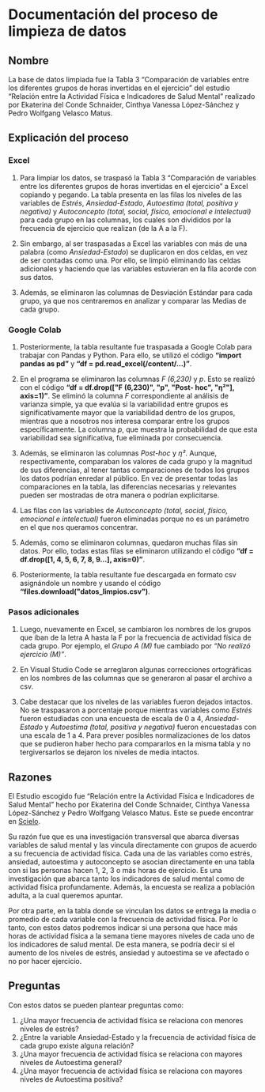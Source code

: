 # Documentación del proceso de limpieza de datos

## Nombre

La base de datos limpiada fue la Tabla 3 “Comparación de variables entre los diferentes grupos de horas invertidas en el ejercicio” del estudio “Relación entre la Actividad Física e Indicadores de Salud Mental” realizado por Ekaterina del Conde Schnaider, Cinthya Vanessa López-Sánchez y Pedro Wolfgang Velasco Matus.

## Explicación del proceso 

### Excel 

1. Para limpiar los datos, se traspasó la Tabla 3 “Comparación de variables entre los diferentes grupos de horas invertidas en el ejercicio” a Excel copiando y pegando.
La tabla presenta en las filas los niveles de las variables de *Estrés*, *Ansiedad-Estado*, *Autoestima (total, positiva y negativa)* y *Autoconcepto (total, social, físico, emocional e intelectual)* para cada grupo en las columnas, los cuales son divididos por la frecuencia de ejercicio que realizan (de la A a la F).

2. Sin embargo, al ser traspasadas a Excel las variables con más de una palabra (como *Ansiedad-Estado*) se duplicaron en dos celdas, en vez de ser contadas como una. Por ello, se limpió eliminando las celdas adicionales y haciendo que las variables estuvieran en la fila acorde con sus datos.

3. Además, se eliminaron las columnas de Desviación Estándar para cada grupo, ya que nos centraremos en analizar y comparar las Medias de cada grupo.

### Google Colab

1. Posteriormente, la tabla resultante fue traspasada a Google Colab para trabajar con Pandas y Python. Para ello, se utilizó el código **“import pandas as pd”** y **“df = pd.read_excel(/content/…)”**.

2. En el programa se eliminaron las columnas *F (6,230)* y *p*. Esto se realizó con el código **“df = df.drop(["F (6,230)", "p", "Post- hoc", "η²"], axis=1)”**. 
Se eliminó la columna *F* correspondiente al análisis de varianza simple, ya que evalúa si la variabilidad entre grupos es significativamente mayor que la variabilidad dentro de los grupos, mientras que a nosotros nos interesa comparar entre los grupos específicamente. La columna *p*, que muestra la probabilidad de que esta variabilidad sea significativa, fue eliminada por consecuencia.

3. Además, se eliminaron las columnas *Post-hoc* y *η²*. Aunque, respectivamente, comparaban los valores de cada grupo y la magnitud de sus diferencias, al tener tantas comparaciones de todos los grupos los datos podrían enredar al público. En vez de presentar todas las comparaciones en la tabla, las diferencias necesarias y relevantes pueden ser mostradas de otra manera o podrían explicitarse. 

4. Las filas con las variables de *Autoconcepto (total, social, físico, emocional e intelectual)* fueron eliminadas porque no es un parámetro en el que nos queramos concentrar.

5. Además, como se eliminaron columnas, quedaron muchas filas sin datos. Por ello, todas estas filas se eliminaron utilizando el código **“df = df.drop([1, 4, 5, 6, 7, 8, 9…], axis=0)”**.

6. Posteriormente, la tabla resultante fue descargada en formato csv asignándole un nombre y usando el código **“files.download("datos_limpios.csv")**.

### Pasos adicionales

1. Luego, nuevamente en Excel, se cambiaron los nombres de los grupos que iban de la letra A hasta la F por la frecuencia de actividad física de cada grupo. Por ejemplo, el *Grupo A (M)* fue cambiado por *“No realizó ejercicio (M)”*.

2. En Visual Studio Code se arreglaron algunas correcciones ortográficas en los nombres de las columnas que se generaron al pasar el archivo a csv.

3. Cabe destacar que los niveles de las variables fueron dejados intactos. No se traspasaron a porcentaje porque mientras variables como *Estrés* fueron estudiadas con una encuesta de escala de 0 a 4, *Ansiedad-Estado* y *Autoestima (total, positiva y negativa)* fueron encuestadas con una escala de 1 a 4. Para prever posibles normalizaciones de los datos que se pudieron haber hecho para compararlos en la misma tabla y no tergiversarlos se dejaron los niveles de media intactos. 

## Razones

El Estudio escogido fue “Relación entre la Actividad Física e Indicadores de Salud Mental” hecho por Ekaterina del Conde Schnaider, Cinthya Vanessa López-Sánchez y Pedro Wolfgang Velasco Matus. Este se puede encontrar en [Scielo](https://www.scielo.org.mx/scielo.php?script=sci_arttext&pid=S2007-48322022000200106).

Su razón fue que es una investigación transversal que abarca diversas variables de salud mental y las vincula directamente con grupos de acuerdo a su frecuencia de actividad física. Cada una de las variables como estrés, ansiedad, autoestima y autoconcepto se asocian directamente en una tabla con si las personas hacen 1, 2, 3 o más horas de ejercicio. Es una investigación que abarca tanto los indicadores de salud mental como de actividad física profundamente. Además, la encuesta se realiza a población adulta, a la cual queremos apuntar.

Por otra parte, en la tabla donde se vinculan los datos se entrega la media o promedio de cada variable con la frecuencia de actividad física. Por lo tanto, con estos datos podremos indicar si una persona que hace más horas de actividad física a la semana tiene mayores niveles de cada uno de los indicadores de salud mental. De esta manera, se podría decir si el aumento de los niveles de estrés, ansiedad y autoestima se ve afectado o no por hacer ejercicio.

## Preguntas

Con estos datos se pueden plantear preguntas como: 

1. ¿Una mayor frecuencia de actividad física se relaciona con menores niveles de estrés?
2. ¿Entre la variable Ansiedad-Estado y la frecuencia de actividad física de cada grupo existe alguna relación?
3. ¿Una mayor frecuencia de actividad física se relaciona con mayores niveles de Autoestima general?
4. ¿Una mayor frecuencia de actividad física se relaciona con mayores niveles de Autoestima positiva?
